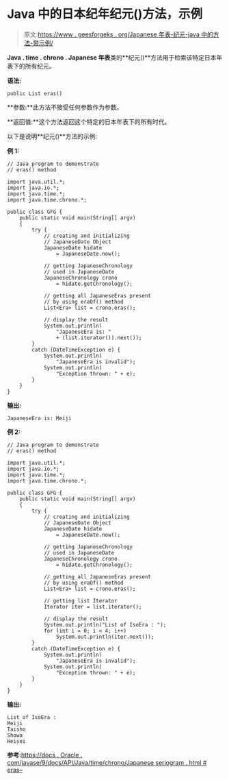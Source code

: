 # Java 中的日本纪年纪元()方法，示例

> 原文:[https://www . geesforgeks . org/Japanese 年表-纪元-java 中的方法-带示例/](https://www.geeksforgeeks.org/japanesechronology-eras-method-in-java-with-example/)

**Java . time . chrono . Japanese 年表**类的**纪元()**方法用于检索该特定日本年表下的所有纪元。

**语法:**

```
public List eras()
```

**参数:**此方法不接受任何参数作为参数。

**返回值:**这个方法返回这个特定的日本年表下的所有时代。

以下是说明**纪元()**方法的示例:

**例 1:**

```
// Java program to demonstrate
// eras() method

import java.util.*;
import java.io.*;
import java.time.*;
import java.time.chrono.*;

public class GFG {
    public static void main(String[] argv)
    {
        try {
            // creating and initializing
            // JapaneseDate Object
            JapaneseDate hidate
                = JapaneseDate.now();

            // getting JapaneseChronology
            // used in JapaneseDate
            JapaneseChronology crono
                = hidate.getChronology();

            // getting all JapaneseEras present
            // by using eraOf() method
            List<Era> list = crono.eras();

            // display the result
            System.out.println(
                "JapaneseEra is: "
                + (list.iterator()).next());
        }
        catch (DateTimeException e) {
            System.out.println(
                "JapaneseEra is invalid");
            System.out.println(
                "Exception thrown: " + e);
        }
    }
}
```

**输出:**

```
JapaneseEra is: Meiji

```

**例 2:**

```
// Java program to demonstrate
// eras() method

import java.util.*;
import java.io.*;
import java.time.*;
import java.time.chrono.*;

public class GFG {
    public static void main(String[] argv)
    {
        try {
            // creating and initializing
            // JapaneseDate Object
            JapaneseDate hidate
                = JapaneseDate.now();

            // getting JapaneseChronology
            // used in JapaneseDate
            JapaneseChronology crono
                = hidate.getChronology();

            // getting all JapaneseEras present
            // by using eraOf() method
            List<Era> list = crono.eras();

            // getting list Iterator
            Iterator iter = list.iterator();

            // display the result
            System.out.println("List of IsoEra : ");
            for (int i = 0; i < 4; i++)
                System.out.println(iter.next());
        }
        catch (DateTimeException e) {
            System.out.println(
                "JapaneseEra is invalid");
            System.out.println(
                "Exception thrown: " + e);
        }
    }
}
```

**输出:**

```
List of IsoEra : 
Meiji
Taisho
Showa
Heisei

```

**参考:**[https://docs . Oracle . com/javase/9/docs/API/Java/time/chrono/Japanese seriogram . html # eras–](https://docs.oracle.com/javase/9/docs/api/java/time/chrono/JapaneseChronology.html#eras--)